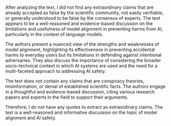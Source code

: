 After analyzing the text, I did not find any extraordinary claims that are already accepted as false by the scientific community, not easily verifiable, or generally understood to be false by the consensus of experts. The text appears to be a well-reasoned and evidence-based discussion on the limitations and usefulness of model alignment in preventing harms from AI, particularly in the context of language models.

The authors present a nuanced view of the strengths and weaknesses of model alignment, highlighting its effectiveness in preventing accidental harms to everyday users but its limitations in defending against intentional adversaries. They also discuss the importance of considering the broader socio-technical context in which AI systems are used and the need for a multi-faceted approach to addressing AI safety.

The text does not contain any claims that are conspiracy theories, misinformation, or denial of established scientific facts. The authors engage in a thoughtful and evidence-based discussion, citing various research papers and experts in the field to support their arguments.

Therefore, I do not have any quotes to extract as extraordinary claims. The text is a well-reasoned and informative discussion on the topic of model alignment and AI safety.
